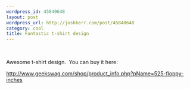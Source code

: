 ```yaml
--- 
wordpress_id: 45840648
layout: post
wordpress_url: http://joshkerr.com/post/45840648
category: cool
title: Fantastic t-shirt design
---
```

<img src="http://26.media.tumblr.com/riusqHSdhcltbcq5F0umvJly_400.gif" alt=""/><br/><br/><p>Awesome t-shirt design.  You can buy it here:</p>
<p><a href="http://www.geekswag.com/shop/product_info.php?pName=525-floppy-inches">http://www.geekswag.com/shop/product_info.php?pName=525-floppy-inches</a></p>
